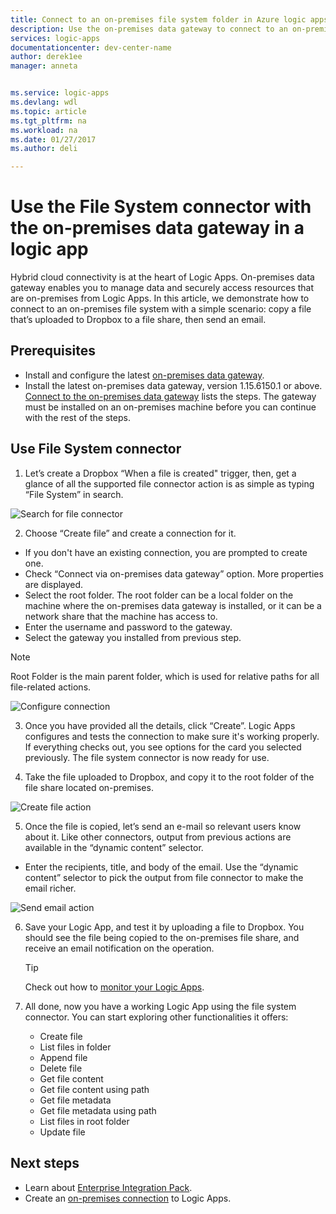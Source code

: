 ```yaml
---
title: Connect to an on-premises file system folder in Azure logic apps | Microsoft Docs
description: Use the on-premises data gateway to connect to an on-premises file system in your logic app workflow 
services: logic-apps
documentationcenter: dev-center-name
author: derek1ee
manager: anneta


ms.service: logic-apps
ms.devlang: wdl
ms.topic: article
ms.tgt_pltfrm: na
ms.workload: na
ms.date: 01/27/2017
ms.author: deli

---
```

# Use the File System connector with the on-premises data gateway in a logic app

Hybrid cloud connectivity is at the heart of Logic Apps. On-premises data gateway enables you to manage data and securely access resources that are on-premises from Logic Apps. In this article, we demonstrate how to connect to an on-premises file system with a simple scenario: copy a file that’s uploaded to Dropbox to a file share, then send an email.

## Prerequisites
- Install and configure the latest [on-premises data gateway](https://www.microsoft.com/en-us/download/details.aspx?id=53127).
- Install the latest on-premises data gateway, version 1.15.6150.1 or above. [Connect to the on-premises data gateway](http://aka.ms/logicapps-gateway) lists the steps. The gateway must be installed on an on-premises machine before you can continue with the rest of the steps.

## Use File System connector

1. Let’s create a Dropbox “When a file is created" trigger, then, get a glance of all the supported file connector action is as simple as typing “File System” in search.

 ![Search for file connector](media/logic-apps-using-file-connector/search-file-connector.png)

2. Choose “Create file” and create a connection for it.
 - If you don't have an existing connection, you are prompted to create one.
 - Check “Connect via on-premises data gateway” option. More properties are displayed.
 - Select the root folder. The root folder can be a local folder on the machine where the on-premises data gateway is installed, or it can be a network share that the machine has access to.
 - Enter the username and password to the gateway.
 - Select the gateway you installed from previous step.
	
 > [!NOTE]
 > Root Folder is the main parent folder, which is used for relative paths for all file-related actions.

 ![Configure connection](media/logic-apps-using-file-connector/create-file.png)

3. Once you have provided all the details, click “Create”. Logic Apps configures and tests the connection to make sure it's working properly. If everything checks out, you  see options for the card you selected previously. The file system connector is now ready for use.

4. Take the file uploaded to Dropbox, and copy it to the root folder of the file share located on-premises.

 ![Create file action](media/logic-apps-using-file-connector/create-file-filled.png)

5. Once the file is copied, let’s send an e-mail so relevant users know about it. Like other connectors, output from previous actions are available in the “dynamic content” selector.
 - Enter the recipients, title, and body of the email. Use the “dynamic content” selector to pick the output from file connector to make the email richer.

 ![Send email action](media/logic-apps-using-file-connector/send-email.png)

6. Save your Logic App, and test it by uploading a file to Dropbox. You should see the file being copied to the on-premises file share, and receive an email notification on the operation.

	> [!TIP] 
	> Check out how to [monitor your Logic Apps](../logic-apps/logic-apps-monitor-your-logic-apps.md).

7. All done, now you have a working Logic App using the file system connector. You can start exploring other functionalities it offers:

	- Create file
	- List files in folder
	- Append file
	- Delete file
	- Get file content
	- Get file content using path
	- Get file metadata
	- Get file metadata using path
	- List files in root folder
	- Update file

## Next steps
- Learn about [Enterprise Integration Pack](../logic-apps/logic-apps-enterprise-integration-overview.md). 
- Create an [on-premises connection](../logic-apps/logic-apps-gateway-connection.md) to Logic Apps.
